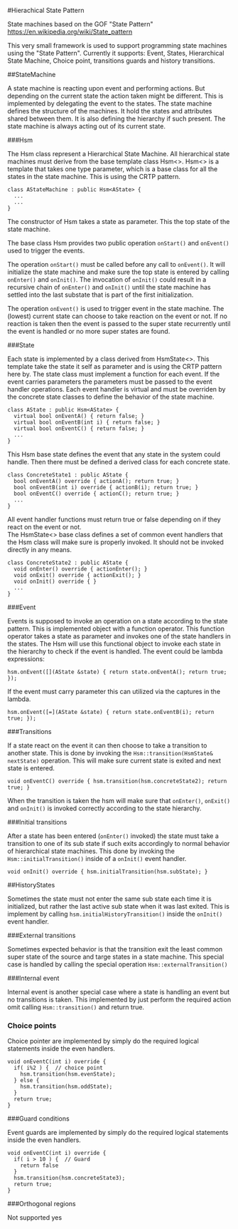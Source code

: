 #Hierachical State Pattern

State machines based on the GOF "State Pattern" https://en.wikipedia.org/wiki/State_pattern

This very small framework is used to support programming state machines using the "State Pattern". Currently it supports: Event, States, Hierarchical State Machine, Choice point, transitions guards and history transitions.

##StateMachine

A state machine is reacting upon event and performing actions. But depending on the current state the action taken might be different. This is implemented by delegating the event to the states. The state machine defines the structure of the machines. It hold the states and attributes shared between them. It is also defining the hierarchy if such present. The state machine is always acting out of its current state.

###Hsm

The Hsm class represent a Hierarchical State Machine. All hierarchical state machines must derive from the base template class Hsm<>. Hsm<> is a template that takes one type parameter, which is a base class for all the states in the state machine. This is using the CRTP pattern.

`class AStateMachine : public Hsm<AState> {`  
`  ...`  
`  ...`  
`}`  

The constructor of Hsm takes a state as parameter. This the top state of the state machine.

The base class Hsm provides two public operation `onStart()` and `onEvent()` used to trigger the events. 

The operation `onStart()` must be called before any call to `onEvent()`. It will initialize the state machine and make sure the top state is entered by calling `onEnter()` and `onInit()`. The invocation of `onInit()` could result in a recursive chain of `onEnter()` and `onInit()` until the state machine has settled into the last substate that is part of the first initialization.

The operation `onEvent()` is used to trigger event in the state machine. The (lowest) current state can choose to take reaction on the event or not. If no reaction is taken then the event is passed to the super state recurrently until the event is handled or no more super states are found.
 
###State

Each state is implemented by a class derived from HsmState<>. This template take the state it self as parameter and is using the CRTP pattern here by. The state class must implement a function for each event. If the event carries parameters the parameters must be passed to the event handler operations. Each event handler is virtual and must be overriden by the concrete state classes to define the behavior of the state machine.

`class AState : public Hsm<AState> {`  
`  virtual bool onEventA() { return false; }`  
`  virtual bool onEventB(int i) { return false; }`  
`  virtual bool onEventC() { return false; }`  
`  ...`  
`}`  

This Hsm base state defines the event that any state in the system could handle. Then there must be defined a derived class for each concrete state.  

`class ConcreteState1 : public AState {`  
`  bool onEventA() override { actionA(); return true; }`  
`  bool onEventB(int i) override { actionB(i); return true; }`  
`  bool onEventC() override { actionC(); return true; }`  
`  ...`  
`}`  

All event handler functions must return true or false depending on if they react on the event or not.  
The HsmState<> base class defines a set of common event handlers that the Hsm class will make sure is properly invoked. It should not be invoked directly in any means.

`class ConcreteState2 : public AState {`  
`  void onEnter() override { actionEnter(); }`  
`  void onExit() override { actionExit(); }`  
`  void onInit() override { }`  
`  ...`  
`}`  

###Event

Events is supposed to invoke an operation on a state according to the state pattern. This is implemented object with a function operator. This function operator takes a state as parameter and invokes one of the state handlers in the states. The Hsm will use this functional object to invoke each state in the hierarchy to check if the event is handled. The event could be lambda expressions:

`hsm.onEvent([](AState &state) { return state.onEventA(); return true; });`  

If the event must carry parameter this can utilized via the captures in the lambda.


`hsm.onEvent([=](AState &state) { return state.onEventB(i); return true; });`  


###Transitions

If a state react on the event it can then choose to take a transition to another state. This is done by invoking the `Hsm::transition(HsmState& nextState)` operation. This will make sure current state is exited and next state is entered.

`void onEventC() override { hsm.transition(hsm.concreteState2); return true; }`  

When the transition is taken the hsm will make sure that `onEnter()`, `onExit()` and `onInit()` is invoked correctly according to the state hierarchy.

###Initial transitions

After a state has been entered (`onEnter()` invoked) the state must take a transition to one of its sub state if such exits accordingly to normal behavior of hierarchical state machines. This done by invoking the `Hsm::initialTransition()` inside of a `onInit()` event handler.

`void onInit() override { hsm.initialTransition(hsm.subState); }`  

##HistoryStates

Sometimes the state must not enter the same sub state each time it is initialized, but rather the last active sub state when it was last exited. This is implement by calling `hsm.initialHistoryTransition()` inside the `onInit()` event handler.

###External transitions

Sometimes expected behavior is that the transition exit the least common super state of the source and targe states in a state machine. This special case is handled by calling the special operation `Hsm::externalTransition()` 

###Internal event

Internal event is another special case where a state is handling an event but no transitions is taken. This implemented by just perform the required action omit calling `Hsm::transition()` and return true.

### Choice points

Choice pointer are implemented by simply do the required logical statements inside the even handlers.

`void onEventC(int i) override {`  
`  if( i%2 ) {  // choice point`  
`    hsm.transition(hsm.evenState);`  
`  } else {`  
`    hsm.transition(hsm.oddState);`  
`  }`  
`  return true;`  
`}`  

###Guard conditions

Event guards are implemented by simply do the required logical statements inside the even handlers.

`void onEventC(int i) override {`  
`  if( i > 10 ) {  // Guard`  
`    return false`  
`  }`  
`  hsm.transition(hsm.concreteState3);`  
`  return true;`  
`}`  

###Orthogonal regions

Not supported yes

